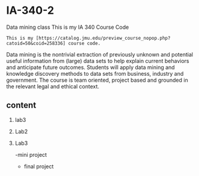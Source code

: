 # IA-340-2
Data mining class
This is my IA 340 Course Code

    This is my [https://catalog.jmu.edu/preview_course_nopop.php?catoid=50&coid=258336] course code.

   Data mining is the nontrivial extraction of previously unknown and potential useful information from (large) data sets to help explain current behaviors and anticipate future outcomes. Students will apply data mining and knowledge discovery methods to data sets from business, industry and government. The course is team oriented, project based and grounded in the relevant legal and ethical context.

   ## content

1. lab3
2. Lab2
3. Lab3

   -mini project
   - final project
